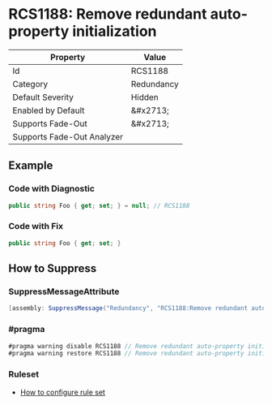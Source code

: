 # RCS1188: Remove redundant auto\-property initialization

| Property | Value |
| -------- | ----- |
| Id | RCS1188 |
| Category | Redundancy |
| Default Severity | Hidden |
| Enabled by Default | &\#x2713; |
| Supports Fade\-Out | &\#x2713; |
| Supports Fade\-Out Analyzer |  |

## Example

### Code with Diagnostic

```csharp
public string Foo { get; set; } = null; // RCS1188
```

### Code with Fix

```csharp
public string Foo { get; set; }
```

## How to Suppress

### SuppressMessageAttribute

```csharp
[assembly: SuppressMessage("Redundancy", "RCS1188:Remove redundant auto-property initialization.", Justification = "<Pending>")]
```

### \#pragma

```csharp
#pragma warning disable RCS1188 // Remove redundant auto-property initialization.
#pragma warning restore RCS1188 // Remove redundant auto-property initialization.
```

### Ruleset

* [How to configure rule set](../HowToConfigureAnalyzers.md)
